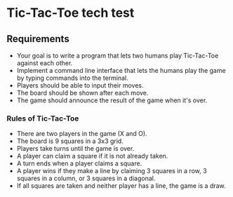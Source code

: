 # Tic-Tac-Toe tech test

## Requirements

* Your goal is to write a program that lets two humans play Tic-Tac-Toe against each other.
* Implement a command line interface that lets the humans play the game by typing commands into the terminal.
* Players should be able to input their moves.
* The board should be shown after each move.
* The game should announce the result of the game when it's over.

### Rules of Tic-Tac-Toe

* There are two players in the game (X and O).
* The board is 9 squares in a 3x3 grid.
* Players take turns until the game is over.
* A player can claim a square if it is not already taken.
* A turn ends when a player claims a square.
* A player wins if they make a line by claiming 3 squares in a row, 3 squares in a column, or 3 squares in a diagonal.
* If all squares are taken and neither player has a line, the game is a draw.
